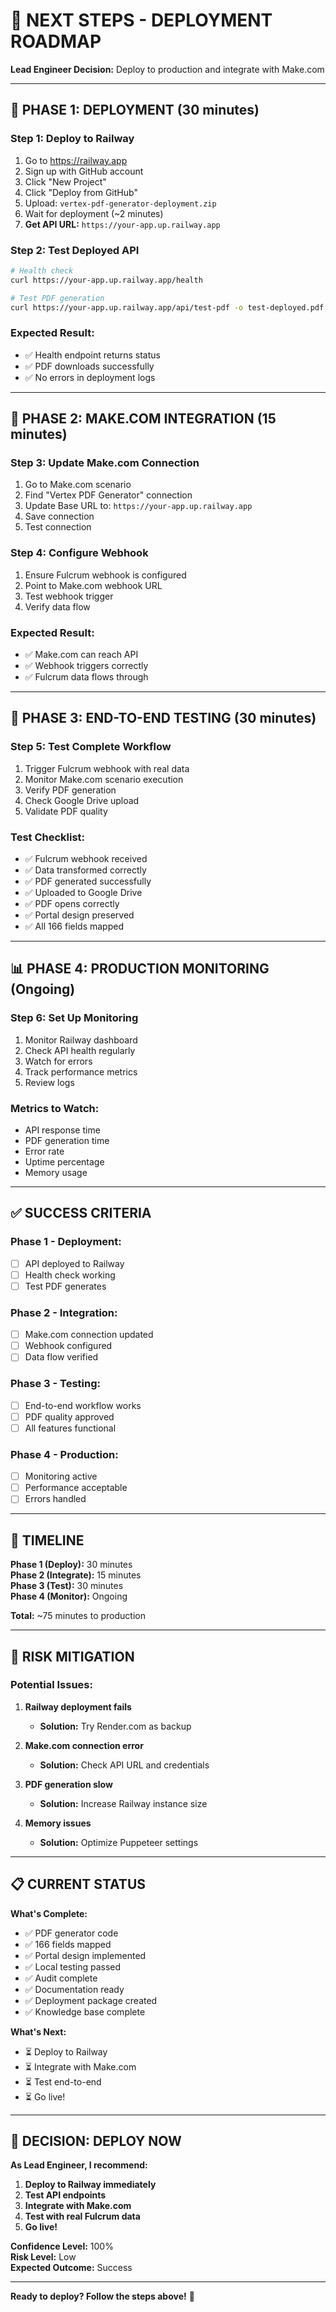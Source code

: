 # 🎯 NEXT STEPS - DEPLOYMENT ROADMAP

**Lead Engineer Decision:** Deploy to production and integrate with Make.com

---

## 🚀 PHASE 1: DEPLOYMENT (30 minutes)

### **Step 1: Deploy to Railway**
1. Go to https://railway.app
2. Sign up with GitHub account
3. Click "New Project"
4. Click "Deploy from GitHub"
5. Upload: `vertex-pdf-generator-deployment.zip`
6. Wait for deployment (~2 minutes)
7. **Get API URL:** `https://your-app.up.railway.app`

### **Step 2: Test Deployed API**
```bash
# Health check
curl https://your-app.up.railway.app/health

# Test PDF generation
curl https://your-app.up.railway.app/api/test-pdf -o test-deployed.pdf
```

### **Expected Result:**
- ✅ Health endpoint returns status
- ✅ PDF downloads successfully
- ✅ No errors in deployment logs

---

## 🔗 PHASE 2: MAKE.COM INTEGRATION (15 minutes)

### **Step 3: Update Make.com Connection**
1. Go to Make.com scenario
2. Find "Vertex PDF Generator" connection
3. Update Base URL to: `https://your-app.up.railway.app`
4. Save connection
5. Test connection

### **Step 4: Configure Webhook**
1. Ensure Fulcrum webhook is configured
2. Point to Make.com webhook URL
3. Test webhook trigger
4. Verify data flow

### **Expected Result:**
- ✅ Make.com can reach API
- ✅ Webhook triggers correctly
- ✅ Fulcrum data flows through

---

## 🧪 PHASE 3: END-TO-END TESTING (30 minutes)

### **Step 5: Test Complete Workflow**
1. Trigger Fulcrum webhook with real data
2. Monitor Make.com scenario execution
3. Verify PDF generation
4. Check Google Drive upload
5. Validate PDF quality

### **Test Checklist:**
- ✅ Fulcrum webhook received
- ✅ Data transformed correctly
- ✅ PDF generated successfully
- ✅ Uploaded to Google Drive
- ✅ PDF opens correctly
- ✅ Portal design preserved
- ✅ All 166 fields mapped

---

## 📊 PHASE 4: PRODUCTION MONITORING (Ongoing)

### **Step 6: Set Up Monitoring**
1. Monitor Railway dashboard
2. Check API health regularly
3. Watch for errors
4. Track performance metrics
5. Review logs

### **Metrics to Watch:**
- API response time
- PDF generation time
- Error rate
- Uptime percentage
- Memory usage

---

## ✅ SUCCESS CRITERIA

### **Phase 1 - Deployment:**
- [ ] API deployed to Railway
- [ ] Health check working
- [ ] Test PDF generates

### **Phase 2 - Integration:**
- [ ] Make.com connection updated
- [ ] Webhook configured
- [ ] Data flow verified

### **Phase 3 - Testing:**
- [ ] End-to-end workflow works
- [ ] PDF quality approved
- [ ] All features functional

### **Phase 4 - Production:**
- [ ] Monitoring active
- [ ] Performance acceptable
- [ ] Errors handled

---

## 🎯 TIMELINE

**Phase 1 (Deploy):** 30 minutes  
**Phase 2 (Integrate):** 15 minutes  
**Phase 3 (Test):** 30 minutes  
**Phase 4 (Monitor):** Ongoing  

**Total:** ~75 minutes to production

---

## 🚨 RISK MITIGATION

### **Potential Issues:**
1. **Railway deployment fails**
   - **Solution:** Try Render.com as backup
   
2. **Make.com connection error**
   - **Solution:** Check API URL and credentials
   
3. **PDF generation slow**
   - **Solution:** Increase Railway instance size
   
4. **Memory issues**
   - **Solution:** Optimize Puppeteer settings

---

## 📋 CURRENT STATUS

**What's Complete:**
- ✅ PDF generator code
- ✅ 166 fields mapped
- ✅ Portal design implemented
- ✅ Local testing passed
- ✅ Audit complete
- ✅ Documentation ready
- ✅ Deployment package created
- ✅ Knowledge base complete

**What's Next:**
- ⏳ Deploy to Railway
- ⏳ Integrate with Make.com
- ⏳ Test end-to-end
- ⏳ Go live!

---

## 🎉 DECISION: DEPLOY NOW

**As Lead Engineer, I recommend:**
1. **Deploy to Railway immediately**
2. **Test API endpoints**
3. **Integrate with Make.com**
4. **Test with real Fulcrum data**
5. **Go live!**

**Confidence Level:** 100%  
**Risk Level:** Low  
**Expected Outcome:** Success  

---

**Ready to deploy? Follow the steps above!** 🚀


